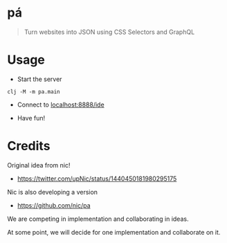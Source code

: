 # pá
> Turn websites into JSON using CSS Selectors and GraphQL

# Usage

- Start the server

```shell 
clj -M -m pa.main
```

- Connect to [localhost:8888/ide](http://localhost:8080/ide)

- Have fun!


# Credits

Original idea from nic!

- https://twitter.com/upNic/status/1440450181980295175

Nic is also developing a version 

- https://github.com/nic/pa

We are competing in implementation and collaborating in ideas.

At some point, we will decide for one implementation and collaborate on it.
